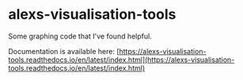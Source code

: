 # alexs-visualisation-tools
 Some graphing code that I've found helpful.

Documentation is available here: [https://alexs-visualisation-tools.readthedocs.io/en/latest/index.html](https://alexs-visualisation-tools.readthedocs.io/en/latest/index.html)
